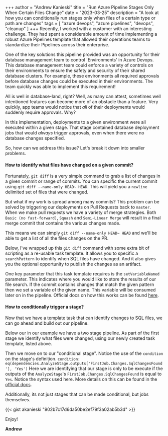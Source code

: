 +++
author = "Andrew Kanieski"
title = "Run Azure Pipeline Stages Only When Certain Files Change"
date = "2023-03-25"
description = "A look at how you can conditionally run stages only when files of a certain type or path are changes"
tags = [
    "azure devops",
    "azure pipelines",
    "devops",
    "cleanup"
]
+++
Recently, I worked with a customer with an interesting challenge. They had spent a considerable amount of time implementing a robust Azure Pipelines template that allowed their operations teams to standardize their Pipelines across their enterprise.

One of the key solutions this pipeline provided was an opportunity for their database management team to control 'Environments' in Azure Devops. This database management team could enforce a variety of controls on their environments to ensure the safety and security of their shared database clusters. For example, these environments all required approvals before database changes could be executed in their environments. The team quickly was able to implement this requirement!

All is well in database-land, right? Well, as many can attest, sometimes well intentioned features can become more of an obstacle than a feature. Very quickly, app teams would notice that *all* of their deployments would suddenly require approvals. Why? 

In this implementation, deployments to a given environment were all executed within a given stage. That stage contained database deployment jobs that would *always* trigger approvals, even when there were no database changes specified.

So, how can we address this issue? Let's break it down into smaller problems.

#### How to identify what files have changed on a given commit?

Fortunately, `git diff` is a very simple command to grab a list of changes in a given commit or range of commits. You can specific the current commit using `git diff --name-only HEAD~ HEAD`. This will yield you a `newline` delimited set of files that were changed. 

But what if my work is spread among many commits? This problem can be solved by triggering our deployments on Pull Requests back to `master`. When we make pull requests we have a variety of merge strategies. Both `Basic (no fast-forward)`, `Squash` and `Semi-Linear Merge` will result in a final merge commit that contains the various changes made. 

This means we can simply `git diff --name-only HEAD~ HEAD` and we'll be able to get a list of all the files changes on the PR.

Below, I've wrapped up this `git diff` command with some extra bit of scripting as a re-usable task template. It allows you to specific a `searchPattern` to identify when SQL files have changed. And it also gives you the optional opportunity to publish the changes as an artifact.

One key parameter that this task template requires is the `setVariableNamed` parameter. This indicates where you would like to store the results of our file search. If the commit contains changes that match the given pattern then we set a variable of the given name. This variable will be consumed later on in the pipeline. Official docs on how this works can be found [here](https://learn.microsoft.com/en-us/azure/devops/pipelines/process/set-variables-scripts?view=azure-devops&tabs=bash).

#### How to conditionally trigger a stage?

Now that we have a template task that can identify changes to SQL files, we can go ahead and build out our pipeline. 

Below our in our example we have a two stage pipeline. As part of the first stage we identify what files were changed, using our newly created task template, listed above. 

Then we move on to our "conditional stage". Notice the use of the `condition` on the stage's definition. `condition: eq(dependencies.AnalyzeStage.outputs['FirstJob.Changes.SqlChangesFound'], 'Yes')` Here we are identifying that our stage is only to be execute if the outputs of the `AnalyzeStage`'s `FirstJob.Changes.SqlChangesFound` is equal to `Yes`. Notice the syntax used here. More details on this can be found in the [official docs](https://learn.microsoft.com/en-us/azure/devops/pipelines/process/conditions?view=azure-devops&tabs=yaml%2Cstages#use-the-output-variable-from-a-job-in-a-condition-in-a-subsequent-job).

Additionally, its not just stages that can be made conditional, but jobs themselves.

{{< gist akanieski "902b7c17d6da50be2ef79f3a02ab5b3d" >}}

Enjoy!

**Andrew**
